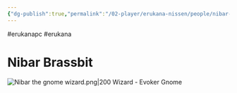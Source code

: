 ```yaml
---
{"dg-publish":true,"permalink":"/02-player/erukana-nissen/people/nibar-brassbit/"}
---
```


#erukanapc #erukana 

# Nibar Brassbit 

![Nibar the gnome wizard.png|200](/img/user/10%20Attachments/Nibar%20the%20gnome%20wizard.png)
Wizard - Evoker 
Gnome 